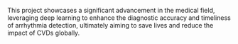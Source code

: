 This project showcases a significant advancement in the medical field, leveraging deep learning to enhance the diagnostic accuracy and timeliness of arrhythmia detection, ultimately aiming to save lives and reduce the impact of CVDs globally.
